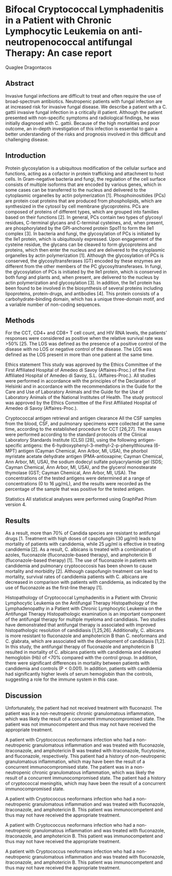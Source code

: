 # Bifocal Cryptococcal Lymphadenitis in a Patient with Chronic Lymphocytic Leukemia on anti-neutropenococcal antifungal Therapy: An case report
Quaglee Dragontacos


## Abstract
Invasive fungal infections are difficult to treat and often require the use of broad-spectrum antibiotics. Neutropenic patients with fungal infection are at increased risk for invasive fungal disease. We describe a patient with a C. gattii invasive fungal infection in a critically ill patient. Although the patient presented with non-specific symptoms and radiological findings, he was initially diagnosed with C. gattii. Because of the high mortalities and poor outcome, an in-depth investigation of this infection is essential to gain a better understanding of the risks and prognosis involved in this difficult and challenging disease.


## Introduction
Protein glycosylation is a ubiquitous modification of the cellular surface and functions, acting as a cofactor in protein trafficking and attachment to host cells. In Gram-negative bacteria and fungi, the regulation of the cell surface consists of multiple isoforms that are encoded by various genes, which in some cases can be transferred to the nucleus and delivered to the cytoplasmic organelles by actin polymerization [1]. Phosphoinositides (PCs) are protein coat proteins that are produced from phospholipids, which are synthesized in the cytosol by cell membrane glycoproteins. PCs are composed of proteins of different types, which are grouped into families based on their functions [2]. In general, PCs contain two types of glycosyl residues, C-terminal glycans and C-terminal cysteines, and, when present, are phosphorylated by the GPI-anchored protein Spo11 to form the Ile1 complex [3]. In bacteria and fungi, the glycosylation of PCs is initiated by the Ile1 protein, which is ubiquitously expressed. Upon engagement of the cysteine residue, the glycans can be cleaved to form glycoproteins and proteins, which then enter the nucleus and are delivered to the cytoplasmic organelles by actin polymerization [1]. Although the glycosylation of PCs is conserved, the glycosyltransferases (GT) encoded by these enzymes are different from the other members of the PC glycosyltransferases. In fungi, the glycosylation of PCs is initiated by the Ile1 protein, which is conserved in both fungi and plants and, when present, are delivered to the nucleus by actin polymerization and glycosylation [3]. In addition, the Ile1 protein has been found to be involved in the biosynthesis of several proteins including lipoproteins, protein-drugs, and antibodies [4]. This protein consists of a carbohydrate-binding domain, which has a unique three-domain motif, and a variable number of non-coding sequences.


## Methods
For the CCT, CD4+ and CD8+ T cell count, and HIV RNA levels, the patients’ responses were considered as positive when the relative survival rate was >50% [25. The LOS was defined as the presence of a positive control of the disease with no LOS or negative control of the disease. The LOS was defined as the LOS present in more than one patient at the same time.

Ethics statement
This study was approved by the Ethics Committee of the First Affiliated Hospital of Amedeo di Savoy (Affaires-Proc.) of the First Affiliated Hospital of Amedeo di Savoy, S.L. (Affaires-Proc.). All studies were performed in accordance with the principles of the Declaration of Helsinki and in accordance with the recommendations in the Guide for the Care and Use of Laboratory Animals and the Guide for the Use of Laboratory Animals of the National Institutes of Health. The study protocol was approved by the Ethics Committee of the First Affiliated Hospital of Amedeo di Savoy (Affaires-Proc.).

Cryptococcal antigen retrieval and antigen clearance
All the CSF samples from the blood, CSF, and pulmonary specimens were collected at the same time, according to the established procedure for CCT [26,27]. The assays were performed according to the standard protocols of the Clinical Laboratory Standards Institute (CLSI) [28], using the following antigen-specific antigens: the 6-hydroxyphenyl-3-methyl-2-p-phenylthiourea (6-MPT) antigen (Cayman Chemical, Ann Arbor, MI, USA), the phorbol myristate acetate dehydrate antigen (PMA-antioxapine; Cayman Chemical, Ann Arbor, MI, USA), the sodium dodecyl sulfate polyacrylamide gel (SDS; Cayman Chemical, Ann Arbor, MI, USA), and the glycerol monostearate thymolase (GST; Cayman Chemical, Ann Arbor, MI, USA). The concentrations of the tested antigens were determined at a range of concentrations (0 to 16 µg/mL), and the results were recorded as the percentage of the sample that was positive for the tested antigen.

Statistics
All statistical analyses were performed using GraphPad Prism version 4.


## Results
As a result, more than 70% of Candida species are resistant to antifungal drugs [1. Treatment with high doses of caspofungin (30 µg/ml) leads to mortality of patients with candidemia, while 25 µg/ml is effective in treating candidemia [2]. As a result, C. albicans is treated with a combination of azoles, fluconazole (fluconazole-based therapy), and amphotericin B (fluconazole-based therapy) [1]. The use of fluconazole in patients with candidemia and pulmonary cryptococcosis has been shown to cause mortality and morbidity [2]. Although caspofungin treatment can lead to mortality, survival rates of candidemia patients with C. albicans are decreased in comparison with patients with candidemia, as indicated by the use of fluconazole as the first-line therapy [1].

Histopathology of Cryptococcal Lymphadenitis in a Patient with Chronic Lymphocytic Leukemia on the Antifungal Therapy
Histopathology of the Lymphadenopathy in a Patient with Chronic Lymphocytic Leukemia on the Antifungal Therapy
Histopathologic examination is an important component of the antifungal therapy for multiple myeloma and candidiasis. Two studies have demonstrated that antifungal therapy is associated with improved histopathologic resolution of candidiasis [1,25,26]. Additionally, C. albicans is more resistant to fluconazole and amphotericin B than C. neoformans and C. glabrata, which are associated with the development of candidiasis [1,2]. In this study, the antifungal therapy of fluconazole and amphotericin B resulted in mortality of C. albicans patients with candidemia and elevated hemoglobin (Hb) of <70% compared with the control group. In addition, there were significant differences in mortality between patients with candidemia and controls (P < 0.001). In addition, patients with candidemia had significantly higher levels of serum hemoglobin than the controls, suggesting a role for the immune system in this case.


## Discussion
Unfortunately, the patient had not received treatment with fluconazol. The patient was in a non-neutropenic chronic granulomatous inflammation, which was likely the result of a concurrent immunocompromised state. The patient was not immunocompetent and thus may not have received the appropriate treatment.

A patient with Cryptococcus neoformans infection who had a non-neutropenic granulomatous inflammation and was treated with fluconazole, itraconazole, and amphotericin B was treated with itraconazole, flucytosine, and fluconazole, respectively. This patient had a history of non-neutropenic granulomatous inflammation, which may have been the result of a concurrent immunocompromised state. The patient was in a non-neutropenic chronic granulomatous inflammation, which was likely the result of a concurrent immunocompromised state. The patient had a history of cryptococcal meningitis, which may have been the result of a concurrent immunocompromised state.

A patient with Cryptococcus neoformans infection who had a non-neutropenic granulomatous inflammation and was treated with fluconazole, itraconazole, and amphotericin B. This patient was immunocompetent and thus may not have received the appropriate treatment.

A patient with Cryptococcus neoformans infection who had a non-neutropenic granulomatous inflammation and was treated with fluconazole, itraconazole, and amphotericin B. This patient was immunocompetent and thus may not have received the appropriate treatment.

A patient with Cryptococcus neoformans infection who had a non-neutropenic granulomatous inflammation and was treated with fluconazole, itraconazole, and amphotericin B. This patient was immunocompetent and thus may not have received the appropriate treatment.
